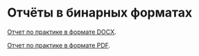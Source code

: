 # Отчёты в бинарных форматах

[Отчет по практике в формате DOCX](Отчет_по_практике.docx).

[Отчет по практике в формате PDF](Отчет_по_практике.pdf).
